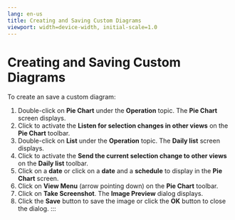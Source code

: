 ```yaml
---
lang: en-us
title: Creating and Saving Custom Diagrams
viewport: width=device-width, initial-scale=1.0
---
```


#  Creating and Saving Custom Diagrams

To create an save a custom diagram:

1.  Double-click on **Pie Chart** under the **Operation** topic. The
    **Pie Chart** screen displays.
2.  Click to activate the **Listen for selection changes in other
    views** on the **Pie Chart** toolbar.
3.  Double-click on **List** under the **Operation** topic. The **Daily
    list** screen displays.
4.  Click to activate the **Send the current selection change to other
    views** on the **Daily list** toolbar.
5.  Click on a **date** or click on a **date** and a **schedule** to
    display in the **Pie Chart** screen.
6.  Click on **View Menu** (arrow pointing down) on the **Pie Chart**
    toolbar.
7.  Click on **Take Screenshot**. The **Image Preview** dialog displays.
8.  Click the **Save** button to save the image or click the **OK**
    button to close the dialog.
:::

 

